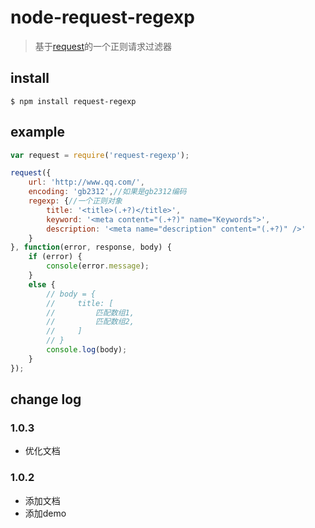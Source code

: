 # node-request-regexp

> 基于[request](https://www.npmjs.com/package/request)的一个正则请求过滤器


## install

```shell
$ npm install request-regexp
```

## example
    
```js
var request = require('request-regexp');

request({
    url: 'http://www.qq.com/',
    encoding: 'gb2312',//如果是gb2312编码
    regexp: {//一个正则对象
        title: '<title>(.+?)</title>',
        keyword: '<meta content="(.+?)" name="Keywords">',
        description: '<meta name="description" content="(.+?)" />'
    }
}, function(error, response, body) {
    if (error) {
        console(error.message);
    }
    else {
        // body = {
        //     title: [
        //         匹配数组1,
        //         匹配数组2,
        //     ]
        // }
        console.log(body);
    }
});
```

## change log

### 1.0.3

* 优化文档

### 1.0.2

* 添加文档
* 添加demo

